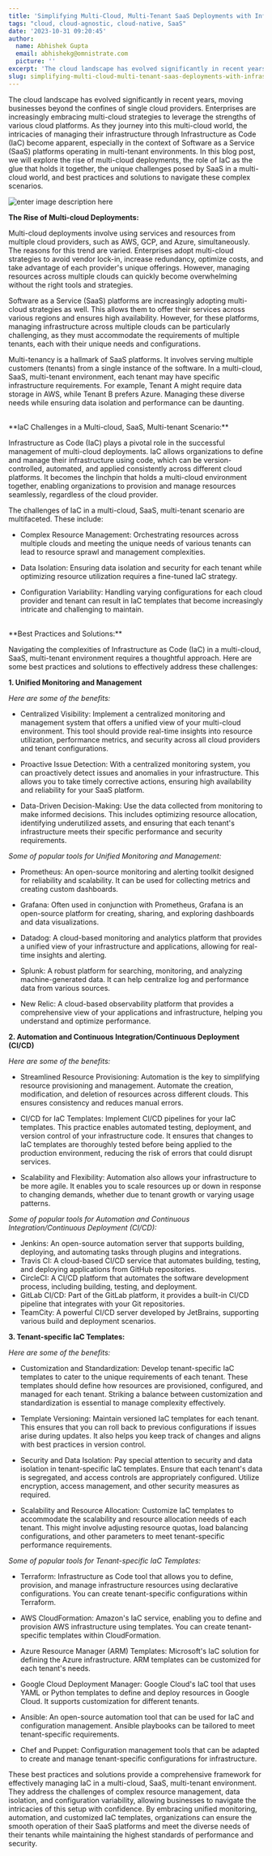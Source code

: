 ```yaml
---
title: 'Simplifying Multi-Cloud, Multi-Tenant SaaS Deployments with Infrastructure as Code (IaC)'
tags: "cloud, cloud-agnostic, cloud-native, SaaS"
date: '2023-10-31 09:20:45'
author:
  name: Abhishek Gupta
  email: abhishekg@omnistrate.com
  picture: ''
excerpt: 'The cloud landscape has evolved significantly in recent years, moving businesses beyond the confines of single cloud providers.'
slug: simplifying-multi-cloud-multi-tenant-saas-deployments-with-infrastructure-as-code-iac
---
```


The cloud landscape has evolved significantly in recent years, moving businesses beyond the confines of single cloud providers. Enterprises are increasingly embracing multi-cloud strategies to leverage the strengths of various cloud platforms. As they journey into this multi-cloud world, the intricacies of managing their infrastructure through Infrastructure as Code (IaC) become apparent, especially in the context of Software as a Service (SaaS) platforms operating in multi-tenant environments. In this blog post, we will explore the rise of multi-cloud deployments, the role of IaC as the glue that holds it together, the unique challenges posed by SaaS in a multi-cloud world, and best practices and solutions to navigate these complex scenarios.

![enter image description here][1]

**The Rise of Multi-cloud Deployments:**

Multi-cloud deployments involve using services and resources from multiple cloud providers, such as AWS, GCP, and Azure, simultaneously. The reasons for this trend are varied. Enterprises adopt multi-cloud strategies to avoid vendor lock-in, increase redundancy, optimize costs, and take advantage of each provider's unique offerings. However, managing resources across multiple clouds can quickly become overwhelming without the right tools and strategies.

Software as a Service (SaaS) platforms are increasingly adopting multi-cloud strategies as well. This allows them to offer their services across various regions and ensures high availability. However, for these platforms, managing infrastructure across multiple clouds can be particularly challenging, as they must accommodate the requirements of multiple tenants, each with their unique needs and configurations.

Multi-tenancy is a hallmark of SaaS platforms. It involves serving multiple customers (tenants) from a single instance of the software. In a multi-cloud, SaaS, multi-tenant environment, each tenant may have specific infrastructure requirements. For example, Tenant A might require data storage in AWS, while Tenant B prefers Azure. Managing these diverse needs while ensuring data isolation and performance can be daunting.

<br/>
**IaC Challenges in a Multi-cloud, SaaS, Multi-tenant Scenario:**

Infrastructure as Code (IaC) plays a pivotal role in the successful management of multi-cloud deployments. IaC allows organizations to define and manage their infrastructure using code, which can be version-controlled, automated, and applied consistently across different cloud platforms. It becomes the linchpin that holds a multi-cloud environment together, enabling organizations to provision and manage resources seamlessly, regardless of the cloud provider.

The challenges of IaC in a multi-cloud, SaaS, multi-tenant scenario are multifaceted. These include:

- Complex Resource Management: Orchestrating resources across multiple clouds and meeting the unique needs of various tenants can lead to resource sprawl and management complexities.

- Data Isolation: Ensuring data isolation and security for each tenant while optimizing resource utilization requires a fine-tuned IaC strategy.

- Configuration Variability: Handling varying configurations for each cloud provider and tenant can result in IaC templates that become increasingly intricate and challenging to maintain.

<br/>
**Best Practices and Solutions:**

Navigating the complexities of Infrastructure as Code (IaC) in a multi-cloud, SaaS, multi-tenant environment requires a thoughtful approach. Here are some best practices and solutions to effectively address these challenges:

**1. Unified Monitoring and Management**

*Here are some of the benefits:*

   - Centralized Visibility: Implement a centralized monitoring and management system that offers a unified view of your multi-cloud environment. This tool should provide real-time insights into resource utilization, performance metrics, and security across all cloud providers and tenant configurations.
   
   - Proactive Issue Detection: With a centralized monitoring system, you can proactively detect issues and anomalies in your infrastructure. This allows you to take timely corrective actions, ensuring high availability and reliability for your SaaS platform.

   - Data-Driven Decision-Making: Use the data collected from monitoring to make informed decisions. This includes optimizing resource allocation, identifying underutilized assets, and ensuring that each tenant's infrastructure meets their specific performance and security requirements.

*Some of popular tools for Unified Monitoring and Management:*

  - Prometheus:
An open-source monitoring and alerting toolkit designed for reliability and scalability. It can be used for collecting metrics and creating custom dashboards. 

  - Grafana:
Often used in conjunction with Prometheus, Grafana is an open-source platform for creating, sharing, and exploring dashboards and data visualizations. 

  - Datadog:
A cloud-based monitoring and analytics platform that provides a unified view of your infrastructure and applications, allowing for real-time insights and alerting. 

  - Splunk:
A robust platform for searching, monitoring, and analyzing machine-generated data. It can help centralize log and performance data from various sources. 

  - New Relic:
A cloud-based observability platform that provides a comprehensive view of your applications and infrastructure, helping you understand and optimize performance.


**2. Automation and Continuous Integration/Continuous Deployment (CI/CD)**

*Here are some of the benefits:*

   - Streamlined Resource Provisioning: Automation is the key to simplifying resource provisioning and management. Automate the creation, modification, and deletion of resources across different clouds. This ensures consistency and reduces manual errors.
   
   - CI/CD for IaC Templates: Implement CI/CD pipelines for your IaC templates. This practice enables automated testing, deployment, and version control of your infrastructure code. It ensures that changes to IaC templates are thoroughly tested before being applied to the production environment, reducing the risk of errors that could disrupt services.

   - Scalability and Flexibility: Automation also allows your infrastructure to be more agile. It enables you to scale resources up or down in response to changing demands, whether due to tenant growth or varying usage patterns.

*Some of popular tools for Automation and Continuous Integration/Continuous Deployment (CI/CD):*

  - Jenkins: An open-source automation server that supports building, deploying, and automating tasks through plugins and integrations. 
  - Travis CI: A cloud-based CI/CD service that automates building, testing, and deploying applications from GitHub repositories. 
  - CircleCI: A CI/CD platform that automates the software development process, including building, testing, and deployment. 
  - GitLab CI/CD: Part of the GitLab platform, it provides a built-in CI/CD pipeline that integrates with your Git repositories. 
  - TeamCity: A powerful CI/CD server developed by JetBrains, supporting various build and deployment scenarios.

**3. Tenant-specific IaC Templates:**

*Here are some of the benefits:*

   - Customization and Standardization: Develop tenant-specific IaC templates to cater to the unique requirements of each tenant. These templates should define how resources are provisioned, configured, and managed for each tenant. Striking a balance between customization and standardization is essential to manage complexity effectively.

   - Template Versioning: Maintain versioned IaC templates for each tenant. This ensures that you can roll back to previous configurations if issues arise during updates. It also helps you keep track of changes and aligns with best practices in version control.

   - Security and Data Isolation: Pay special attention to security and data isolation in tenant-specific IaC templates. Ensure that each tenant's data is segregated, and access controls are appropriately configured. Utilize encryption, access management, and other security measures as required.

   - Scalability and Resource Allocation: Customize IaC templates to accommodate the scalability and resource allocation needs of each tenant. This might involve adjusting resource quotas, load balancing configurations, and other parameters to meet tenant-specific performance requirements.

*Some of popular tools for Tenant-specific IaC Templates:*

  - Terraform:
Infrastructure as Code tool that allows you to define, provision, and manage infrastructure resources using declarative configurations. You can create tenant-specific configurations within Terraform. 

  - AWS CloudFormation:
Amazon's IaC service, enabling you to define and provision AWS infrastructure using templates. You can create tenant-specific templates within CloudFormation. 

  - Azure Resource Manager (ARM) Templates:
Microsoft's IaC solution for defining the Azure infrastructure. ARM templates can be customized for each tenant's needs. 

  - Google Cloud Deployment Manager:
Google Cloud's IaC tool that uses YAML or Python templates to define and deploy resources in Google Cloud. It supports customization for different tenants. 

  - Ansible:
An open-source automation tool that can be used for IaC and configuration management. Ansible playbooks can be tailored to meet tenant-specific requirements. 

  - Chef and Puppet:
Configuration management tools that can be adapted to create and manage tenant-specific configurations for infrastructure.

These best practices and solutions provide a comprehensive framework for effectively managing IaC in a multi-cloud, SaaS, multi-tenant environment. They address the challenges of complex resource management, data isolation, and configuration variability, allowing businesses to navigate the intricacies of this setup with confidence. By embracing unified monitoring, automation, and customized IaC templates, organizations can ensure the smooth operation of their SaaS platforms and meet the diverse needs of their tenants while maintaining the highest standards of performance and security.

  [1]: https://drive.google.com/thumbnail?id=1xbk7Nk61EADsubBXvy04RYauBH0Aac4y&sz=w720
